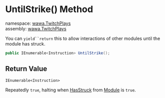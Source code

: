 # UntilStrike\(\) Method

namespace: [wawa\.TwitchPlays](../../wawa.TwitchPlays.md)<br />
assembly: [wawa\.TwitchPlays](../../../wawa.TwitchPlays.md)

You can `yield``return` this to
allow interactions of other modules until the module has struck\.

```csharp
public IEnumerable<Instruction> UntilStrike();
```

## Return Value

`IEnumerable<Instruction>`

Repeatedly `true`, halting when [HasStruck](../../../wawa.Modules/wawa.Modules/State/HasStruck.md)
from [Module](../../../wawa.TwitchPlays/wawa.TwitchPlays/Twitch\`1/Module.md) is `true`\.

